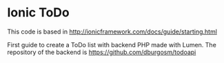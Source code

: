 # Ionic ToDo

This code is based in http://ionicframework.com/docs/guide/starting.html

First guide to create a ToDo list with backend PHP made with Lumen. The repository of the backend is https://github.com/dburgosm/todoapi

